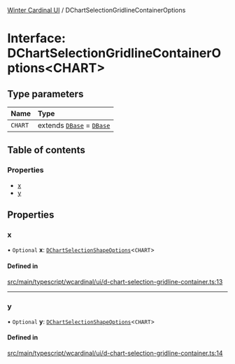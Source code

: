 [Winter Cardinal UI](../README.md) / DChartSelectionGridlineContainerOptions

# Interface: DChartSelectionGridlineContainerOptions<CHART\>

## Type parameters

| Name | Type |
| :------ | :------ |
| `CHART` | extends [`DBase`](../classes/DBase.md) = [`DBase`](../classes/DBase.md) |

## Table of contents

### Properties

- [x](DChartSelectionGridlineContainerOptions.md#x)
- [y](DChartSelectionGridlineContainerOptions.md#y)

## Properties

### x

• `Optional` **x**: [`DChartSelectionShapeOptions`](DChartSelectionShapeOptions.md)<`CHART`\>

#### Defined in

[src/main/typescript/wcardinal/ui/d-chart-selection-gridline-container.ts:13](https://github.com/winter-cardinal/winter-cardinal-ui/blob/v0.154.0/src/main/typescript/wcardinal/ui/d-chart-selection-gridline-container.ts#L13)

___

### y

• `Optional` **y**: [`DChartSelectionShapeOptions`](DChartSelectionShapeOptions.md)<`CHART`\>

#### Defined in

[src/main/typescript/wcardinal/ui/d-chart-selection-gridline-container.ts:14](https://github.com/winter-cardinal/winter-cardinal-ui/blob/v0.154.0/src/main/typescript/wcardinal/ui/d-chart-selection-gridline-container.ts#L14)
